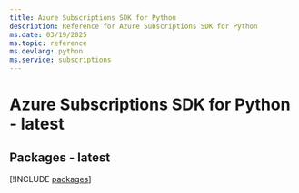 ```yaml
---
title: Azure Subscriptions SDK for Python
description: Reference for Azure Subscriptions SDK for Python
ms.date: 03/19/2025
ms.topic: reference
ms.devlang: python
ms.service: subscriptions
---
```

# Azure Subscriptions SDK for Python - latest
## Packages - latest
[!INCLUDE [packages](subscriptions-index.md)]